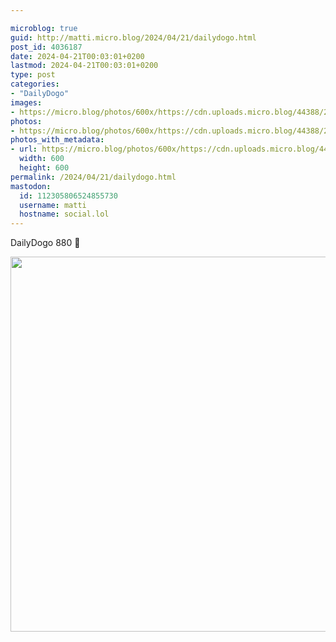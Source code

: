 ```yaml
---

microblog: true
guid: http://matti.micro.blog/2024/04/21/dailydogo.html
post_id: 4036187
date: 2024-04-21T00:03:01+0200
lastmod: 2024-04-21T00:03:01+0200
type: post
categories:
- "DailyDogo"
images:
- https://micro.blog/photos/600x/https://cdn.uploads.micro.blog/44388/2024/491177f13d124580adffdb8c7fb57e77.jpg
photos:
- https://micro.blog/photos/600x/https://cdn.uploads.micro.blog/44388/2024/491177f13d124580adffdb8c7fb57e77.jpg
photos_with_metadata:
- url: https://micro.blog/photos/600x/https://cdn.uploads.micro.blog/44388/2024/491177f13d124580adffdb8c7fb57e77.jpg
  width: 600
  height: 600
permalink: /2024/04/21/dailydogo.html
mastodon:
  id: 112305806524855730
  username: matti
  hostname: social.lol
---
```

DailyDogo 880 🐶

<img src="https://micro.blog/photos/600x/https://blog.martin-haehnel.de/uploads/2024/491177f13d124580adffdb8c7fb57e77.jpg" width="600" height="600" alt="" />
